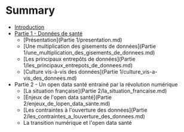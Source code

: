# Summary

* [Introduction](README.md)
* [Partie 1 - Données de santé](donnee_de_sante.md)
   * [Présentation](Partie 1/presentation.md)
   * [Une multiplication des gisements de données](Partie 1/une_multiplication_des_gisements_de_donnees.md)
   * [Les principaux entrepôts de données](Partie 1/les_principaux_entrepots_de_donnees.md)
   * [Culture vis-à-vis des données](Partie 1/culture_vis-a-vis_des_donnees.md)
* Partie 2 - Un open data santé entrainé par la révolution numérique
   * [La situation française](Partie 2/la_situation_francaise.md)
   * [Enjeux de l'open data santé](Partie 2/enjeux_de_lopen_data_sante.md)
   * [Les contraintes à l'ouverture des données](Partie 2/les_contraintes_a_louverture_des_donnees.md)
   * La transition numérique et l'open data santé


